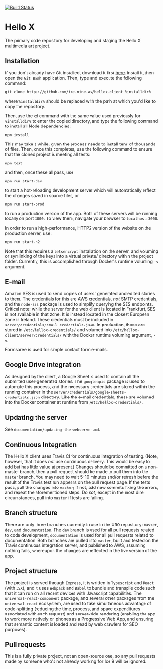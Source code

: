 [![Build Status](https://travis-ci.org/ice-nine-as/hellox-client.svg?branch=master)](https://travis-ci.org/ice-nine-as/hellox-client)

# Hello X

The primary code repository for developing and staging the Hello X multimedia art project.

## Installation

If you don't already have Git installed, download it first [here](https://git-scm.com). Install it, then open the `Git Bash` application. Then, type and execute the following command:

`git clone https://github.com/ice-nine-as/hellox-client %installdir%`

where `%installdir%` should be replaced with the path at which you'd like to copy the repository.

Then, use the `cd` command with the same value used previously for `%installdir%` to enter the copied directory, and type the following command to install all Node dependencies:

`npm install`

This may take a while, given the process needs to install tens of thousands of files. Then, once this completes, use the following command to ensure that the cloned project is meeting all tests:

`npm test`

and then, once these all pass, use

`npm run start-dev`

to start a hot-reloading development server which will automatically reflect the changes saved in source files, or

`npm run start-prod`

to run a production version of the app. Both of these servers will be running locally on port `3000`. To view them, navigate your browser to `localhost:3000`.

In order to run a high-performance, HTTP2 version of the website on the production server, use:

`npm run start-h2`

Note that this requires a `letsencrypt` installation on the server, and voluming or symlinking of the keys into a virtual private/ directory within the project folder. Currently, this is accomplished through Docker's runtime voluming `-v` argument.

## E-mail
Amazon SES is used to send copies of users' generated and edited stories to them. The credentials for this are AWS credentials, *not* SMTP credentials, and the `node-ses` package is used to simplify querying the SES endpoints. Critical note: while the server for the web client is located in Frankfurt, SES is not available in that zone. It is instead located in the closest European zone in Ireland. These credentials must be included in `server/credentials/email-credentials.json`. In production, these are stored in `/etc/hellox-credentials/` and volumed into `/etc/hellox-client/server/credentials/` with the Docker runtime voluming argument, `-v`.

Formspree is used for simple contact form e-mails.

## Google Drive integration

As designed by the client, a Google Sheet is used to contain all the submitted user-generated stories. The `googleapis` package is used to automate this process, and the necessary credentials are stored within the running container in the `server/credentials/google-sheets-credentials.json` directory. Like the e-mail credentials, these are volumed into the Docker container at runtime from `/etc/hellox-credentials/`.

## Updating the server

See `documentation/updating-the-webserver.md`.

## Continuous Integration
The Hello X client uses Travis CI for continuous integration of testing. (Note, however, that it does *not* use continuous delivery. This would be easy to add but has little value at present.) Changes should be committed on a non-master branch,
then a pull request should be made to pull them into the `master` branch. You may need to wait 5-10 minutes and/or refresh before the result of the Travis test run appears on the pull request page. If the tests pass, pull the changes into
`master`; if not, add new commits fixing the errors, and repeat the aforementioned steps. Do *not*, except in the most dire circumstances, pull into `master` if tests are failing. 

## Branch structure

There are only three branches currently in use in the X50 repository: `master`, `dev`, and `documentation`. The `dev` branch is used for all pull requests related to code development, `documentation` is used for all pull requests related to documentation. Both branches are pulled into `master`, built and tested on the Travis continuous integration server, and published to AWS, assuming nothing fails, whereupon the changes are reflected in the live version of the app.

## Project structure

The project is served through `Express`, it is written in `Typescript` and `React` (with `JSX`), and it uses `Webpack` and `Babel` to bundle and transpile code such that it can run on all recent devices with Javascript capabilities. The `universal-react-component` package, and several other packages from the `universal-react` ecosystem, are used to take simultaneous advantage of code-splitting (reducing the time, process, and space expenditures associated with each request) and server-side rendering (enabling the app to work more natively on phones as a Progressive Web App, and ensuring that semantic content is loaded and read by web crawlers for SEO purposes).

## Pull requests

This is a fully private project, not an open-source one, so any pull requests made by someone who's not already working for Ice 9 will be ignored.
